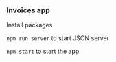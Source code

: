 ### Invoices app

Install packages

`npm run server`
to start JSON server

`npm start`
to start the app
